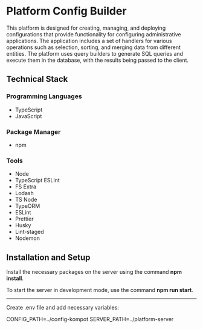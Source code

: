 # Platform Config Builder
This platform is designed for creating, managing, and deploying configurations that provide functionality for configuring administrative applications. 
The application includes a set of handlers for various operations such as selection, sorting, and merging data from different entities. 
The platform uses query builders to generate SQL queries and execute them in the database, with the results being passed to the client.

## Technical Stack
### Programming Languages
- TypeScript
- JavaScript
### Package Manager
- npm
### Tools
- Node
- TypeScript ESLint
- FS Extra
- Lodash
- TS Node
- TypeORM
- ESLint
- Prettier
- Husky
- Lint-staged
- Nodemon

## Installation and Setup
Install the necessary packages on the server using the command **npm install**.

To start the server in development mode, use the command **npm run start**.

---

Create .env file and add necessary variables:

CONFIG_PATH=../config-kompot
SERVER_PATH=../platform-server

